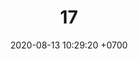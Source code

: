 ---
layout: teamCard
permalink: /team/:title.html
categories: pljmy24
maincover: /assets/logos/DFS.png
date: 2020-08-13 10:29:20 +0700
title: 17.
lugar: LN
tag: johto042024

---